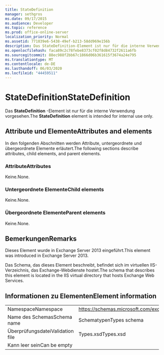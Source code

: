 ```yaml
---
title: StateDefinition
manager: sethgros
ms.date: 09/17/2015
ms.audience: Developer
ms.topic: reference
ms.prod: office-online-server
localization_priority: Normal
ms.assetid: 771039e6-5438-49ef-b213-58dd969e156b
description: Das StateDefinition-Element ist nur für die interne Verwendung vorgesehen.
ms.openlocfilehash: faca89c2c78febe8373cf02f8d84732f2611a6fb
ms.sourcegitcommit: 88ec988f2bb67c1866d06b361615f3674a24e795
ms.translationtype: MT
ms.contentlocale: de-DE
ms.lasthandoff: 06/03/2020
ms.locfileid: "44459511"
---
```

# <a name="statedefinition"></a><span data-ttu-id="ac652-103">StateDefinition</span><span class="sxs-lookup"><span data-stu-id="ac652-103">StateDefinition</span></span>

<span data-ttu-id="ac652-104">Das **StateDefinition** -Element ist nur für die interne Verwendung vorgesehen.</span><span class="sxs-lookup"><span data-stu-id="ac652-104">The **StateDefinition** element is intended for internal use only.</span></span> 

## <a name="attributes-and-elements"></a><span data-ttu-id="ac652-105">Attribute und Elemente</span><span class="sxs-lookup"><span data-stu-id="ac652-105">Attributes and elements</span></span>

<span data-ttu-id="ac652-106">In den folgenden Abschnitten werden Attribute, untergeordnete und übergeordnete Elemente erläutert.</span><span class="sxs-lookup"><span data-stu-id="ac652-106">The following sections describe attributes, child elements, and parent elements.</span></span>
  
### <a name="attributes"></a><span data-ttu-id="ac652-107">Attribute</span><span class="sxs-lookup"><span data-stu-id="ac652-107">Attributes</span></span>

<span data-ttu-id="ac652-108">Keine.</span><span class="sxs-lookup"><span data-stu-id="ac652-108">None.</span></span>
  
### <a name="child-elements"></a><span data-ttu-id="ac652-109">Untergeordnete Elemente</span><span class="sxs-lookup"><span data-stu-id="ac652-109">Child elements</span></span>

<span data-ttu-id="ac652-110">Keine.</span><span class="sxs-lookup"><span data-stu-id="ac652-110">None.</span></span>
  
### <a name="parent-elements"></a><span data-ttu-id="ac652-111">Übergeordnete Elemente</span><span class="sxs-lookup"><span data-stu-id="ac652-111">Parent elements</span></span>

<span data-ttu-id="ac652-112">Keine.</span><span class="sxs-lookup"><span data-stu-id="ac652-112">None.</span></span>
  
## <a name="remarks"></a><span data-ttu-id="ac652-113">Bemerkungen</span><span class="sxs-lookup"><span data-stu-id="ac652-113">Remarks</span></span>

<span data-ttu-id="ac652-114">Dieses Element wurde in Exchange Server 2013 eingeführt.</span><span class="sxs-lookup"><span data-stu-id="ac652-114">This element was introduced in Exchange Server 2013.</span></span>
  
<span data-ttu-id="ac652-115">Das Schema, das dieses Element beschreibt, befindet sich im virtuellen IIS-Verzeichnis, das Exchange-Webdienste hostet.</span><span class="sxs-lookup"><span data-stu-id="ac652-115">The schema that describes this element is located in the IIS virtual directory that hosts Exchange Web Services.</span></span>
  
## <a name="element-information"></a><span data-ttu-id="ac652-116">Informationen zu Elementen</span><span class="sxs-lookup"><span data-stu-id="ac652-116">Element information</span></span>

|||
|:-----|:-----|
|<span data-ttu-id="ac652-117">Namespace</span><span class="sxs-lookup"><span data-stu-id="ac652-117">Namespace</span></span>  <br/> |https://schemas.microsoft.com/exchange/services/2006/types  <br/> |
|<span data-ttu-id="ac652-118">Name des Schemas</span><span class="sxs-lookup"><span data-stu-id="ac652-118">Schema name</span></span>  <br/> |<span data-ttu-id="ac652-119">Schematypen</span><span class="sxs-lookup"><span data-stu-id="ac652-119">Types schema</span></span>  <br/> |
|<span data-ttu-id="ac652-120">Überprüfungsdatei</span><span class="sxs-lookup"><span data-stu-id="ac652-120">Validation file</span></span>  <br/> |<span data-ttu-id="ac652-121">Types.xsd</span><span class="sxs-lookup"><span data-stu-id="ac652-121">Types.xsd</span></span>  <br/> |
|<span data-ttu-id="ac652-122">Kann leer sein</span><span class="sxs-lookup"><span data-stu-id="ac652-122">Can be empty</span></span>  <br/> ||
   

